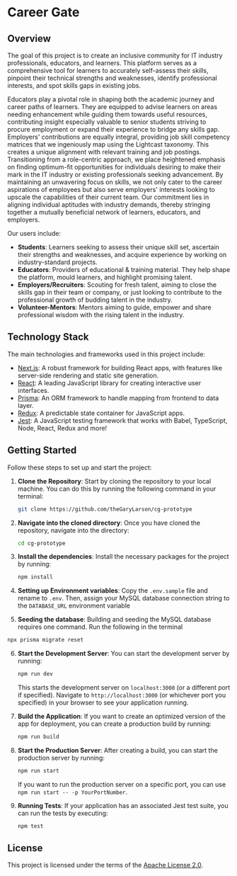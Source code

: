 # Career Gate

## Overview

The goal of this project is to create an inclusive community for IT industry professionals, educators, and learners.
This platform serves as a comprehensive tool for learners to accurately self-assess their skills, pinpoint their
technical strengths and weaknesses, identify professional interests, and spot skills gaps in existing jobs.

Educators play a pivotal role in shaping both the academic journey and career paths of learners. They are equipped to
advise learners on areas needing enhancement while guiding them towards useful resources, contributing insight
especially
valuable to senior students striving to procure employment or expand their experience to bridge any skills gap.
Employers' contributions are equally integral, providing job skill competency matrices that we ingeniously map using the
Lightcast taxonomy. This creates a unique alignment with relevant training and job postings. Transitioning from a
role-centric approach, we place heightened emphasis on finding optimum-fit opportunities for individuals desiring to
make their mark in the IT industry or existing professionals seeking advancement.
By maintaining an unwavering focus on skills, we not only cater to the career aspirations of employees but also serve
employers' interests looking to upscale the capabilities of their current team. Our commitment lies in aligning
individual aptitudes with industry demands, thereby stringing together a mutually beneficial network of learners,
educators, and employers.

Our users include:

- **Students**: Learners seeking to assess their unique skill set, ascertain their strengths and weaknesses, and acquire
  experience by working on industry-standard projects.
- **Educators**: Providers of educational & training material. They help shape the platform, mould
  learners, and highlight promising talent.
- **Employers/Recruiters**: Scouting for fresh talent, aiming to close the skills gap in their team or company, or just
  looking to contribute to the professional growth of budding talent in the industry.
- **Volunteer-Mentors**: Mentors aiming to guide, empower and share professional wisdom with the rising talent in the
  industry.

## Technology Stack

The main technologies and frameworks used in this project include:

- [Next.js](https://nextjs.org/): A robust framework for building React apps, with features like server-side rendering
  and static site generation.
- [React](https://reactjs.org/): A leading JavaScript library for creating interactive user interfaces.
- [Prisma](https://www.prisma.io/docs): An ORM framework to handle mapping from frontend to data layer.
- [Redux](https://redux.js.org/): A predictable state container for JavaScript apps.
- [Jest](https://jestjs.io/): A JavaScript testing framework that works with Babel, TypeScript, Node, React,
  Redux and more!

## Getting Started

Follow these steps to set up and start the project:

1. **Clone the Repository**: Start by cloning the repository to your local machine. You can do this by running the
   following command in your terminal:

   ```bash
   git clone https://github.com/theGaryLarson/cg-prototype
   ```

2. **Navigate into the cloned directory**: Once you have cloned the repository, navigate into the directory:

   ```bash
   cd cg-prototype
   ```

3. **Install the dependencies**: Install the necessary packages for the project by running:

   ```bash
   npm install
   ```
4. **Setting up Environment variables**: Copy the `.env.sample` file and rename to `.env`. Then, assign your MySQL
   database connection string to the `DATABASE_URL` environment variable
5. **Seeding the database**: Building and seeding the MySQL database requires one command. Run the following in the
   terminal

```bash
npx prisma migrate reset
```

6. **Start the Development Server**: You can start the development server by running:

   ```bash
   npm run dev
   ```

   This starts the development server on `localhost:3000` (or a different port if specified). Navigate
   to `http://localhost:3000` (or whichever port you specified) in your browser to see your application running.

7. **Build the Application**: If you want to create an optimized version of the app for deployment, you can create a
   production build by running:

   ```bash
   npm run build
   ```

8. **Start the Production Server**: After creating a build, you can start the production server by running:

   ```bash
   npm run start
   ```

   If you want to run the production server on a specific port, you can use `npm run start -- -p YourPortNumber`. </br>

9. **Running Tests**: If your application has an associated Jest test suite, you can run the tests by executing:

   ```bash
   npm test
   ```
## License

This project is licensed under the terms of the [Apache License 2.0](https://www.apache.org/licenses/LICENSE-2.0).
